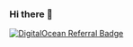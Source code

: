 ### Hi there 👋  


[![DigitalOcean Referral Badge](https://web-platforms.sfo2.digitaloceanspaces.com/WWW/Badge%202.svg)](https://www.digitalocean.com/?refcode=2a93b9b77711&utm_campaign=Referral_Invite&utm_medium=Referral_Program&utm_source=badge)
